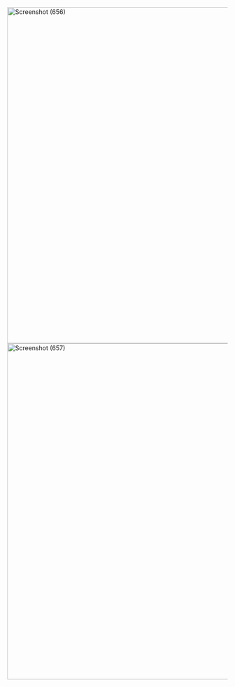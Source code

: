 <img width="1366" height="768" alt="Screenshot (656)" src="https://github.com/user-attachments/assets/1d1b6ccc-1457-4299-b90c-d1f393f42a76" />

<img width="1366" height="768" alt="Screenshot (657)" src="https://github.com/user-attachments/assets/3f890385-eb63-422e-9819-54eef4e5a74b" />
